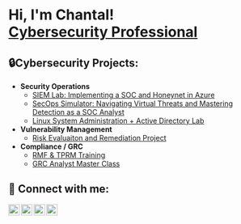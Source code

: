 
<h1>Hi, I'm Chantal! <br/><a href="https://www.linkedin.com/in/caycharles">Cybersecurity Professional</a> 
  
<h2>🔒Cybersecurity Projects:</h2>
  

- <b>Security Operations</b>
  - [SIEM Lab: Implementing a SOC and Honeynet in Azure](https://github.com/cybercay/SIEM-Lab-Azure-Sentinel)
  - [SecOps Simulator: Navigating Virtual Threats and Mastering Detection as a SOC Analyst](https://github.com/cybercay/SecOps-Simulator)
  - [Linux System Administration + Active Directory Lab](https://github.com/cybercay/Linux-System-Administration-Active-Directory-Lab)
- <b>Vulnerability Management</b>
  - [Risk Evaluaiton and Remediation Project](https://github.com/cybercay/Risk-Evaluation-Remediation-Project)
- <b>Compliance / GRC </b>
  - [RMF & TPRM Training](https://github.com/cybercay/GRC-RMF-Training)
  - [GRC Analyst Master Class](https://github.com/cybercay/GRC-RMF-Training)

<h2> 🤳 Connect with me:</h2>

[<img align="left" alt="CayCharles | YouTube" width="22px" src="https://cdn.jsdelivr.net/npm/simple-icons@v3/icons/youtube.svg" />][youtube]
[<img align="left" alt="CayCharles | Twitter" width="22px" src="https://cdn.jsdelivr.net/npm/simple-icons@v3/icons/twitter.svg" />][twitter]
[<img align="left" alt="CayCharles | LinkedIn" width="22px" src="https://cdn.jsdelivr.net/npm/simple-icons@v3/icons/linkedin.svg" />][linkedin]
[<img align="left" alt="CayCharles | Instagram" width="22px" src="https://cdn.jsdelivr.net/npm/simple-icons@v3/icons/instagram.svg" />][instagram]

[twitter]: https://twitter.com/
[youtube]: https://www.youtube.com/
[instagram]: https://www.instagram.com/
[linkedin]: https://linkedin.com/in/caycharles

<!--

- 👋 Hi, I’m @cybercay
- 👀 I’m interested in ...
- 🌱 I’m currently learning ...
- 💞️ I’m looking to collaborate on ...
- 📫 How to reach me ...
- 😄 Pronouns: ...
- ⚡ Fun fact: ...

<!---
cybercay/cybercay is a ✨ special ✨ repository because its `README.md` (this file) appears on your GitHub profile.
You can click the Preview link to take a look at your changes.
--->
